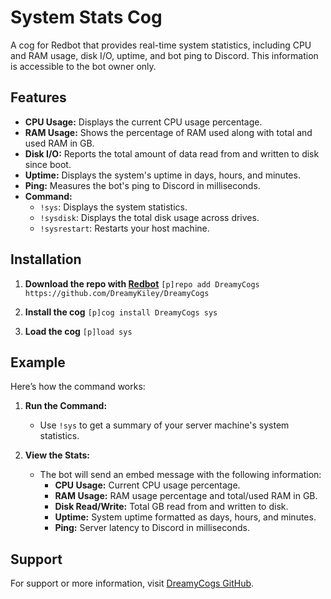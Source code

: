 # System Stats Cog

A cog for Redbot that provides real-time system statistics, including CPU and RAM usage, disk I/O, uptime, and bot ping to Discord. This information is accessible to the bot owner only.

## Features

- **CPU Usage:** Displays the current CPU usage percentage.
- **RAM Usage:** Shows the percentage of RAM used along with total and used RAM in GB.
- **Disk I/O:** Reports the total amount of data read from and written to disk since boot.
- **Uptime:** Displays the system's uptime in days, hours, and minutes.
- **Ping:** Measures the bot's ping to Discord in milliseconds.
- **Command:**
  - `!sys`: Displays the system statistics.
  - `!sysdisk`: Displays the total disk usage across drives.
  - `!sysrestart`: Restarts your host machine.

## Installation

1. **Download the repo with [Redbot](https://github.com/Cog-Creators/Red-DiscordBot)**
   ```[p]repo add DreamyCogs https://github.com/DreamyKiley/DreamyCogs```

2. **Install the cog**
   ```[p]cog install DreamyCogs sys```

3. **Load the cog**
   ```[p]load sys```

## Example

Here’s how the command works:

1. **Run the Command:**
   - Use `!sys` to get a summary of your server machine's system statistics.

2. **View the Stats:**
   - The bot will send an embed message with the following information:
     - **CPU Usage:** Current CPU usage percentage.
     - **RAM Usage:** RAM usage percentage and total/used RAM in GB.
     - **Disk Read/Write:** Total GB read from and written to disk.
     - **Uptime:** System uptime formatted as days, hours, and minutes.
     - **Ping:** Server latency to Discord in milliseconds.

## Support

For support or more information, visit [DreamyCogs GitHub](https://github.com/DreamyKiley).
